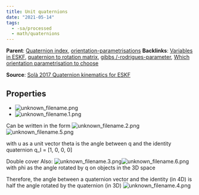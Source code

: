 ```yaml
---
title: Unit quaternions
date: "2021-05-14"
tags:
  - -sa/processed
  - math/quaternions
---
```


**Parent**: [Quaternion index](quaternion-index.md), [orientation-parametrisations](orientation-parametrisations.md)
**Backlinks**: [Variables in ESKF](variables-in-eskf.md), [quaternion to rotation matrix](quaternion-to-rotation-matrix.md), [gibbs /-rodrigues-parameter](gibbs-_-rodrigues-parameter.md), [Which orientation parametrisation to choose](permanent/20.4-which-orientation-parametrisation-to-choose.md)

**Source**: [Solà 2017 Quaternion kinematics for ESKF](solà-2017-quaternion-kinematics-for-eskf.md)

## Properties

*   ![unknown_filename.png](./_resources/Unit_quaternions.resources/unknown_filename.png)
*   ![unknown_filename.1.png](./_resources/Unit_quaternions.resources/unknown_filename.1.png)

Can be written in the form
![unknown_filename.2.png](./_resources/Unit_quaternions.resources/unknown_filename.2.png)![unknown_filename.5.png](./_resources/Unit_quaternions.resources/unknown_filename.5.png)

with u as a unit vector
theta is the angle between q and the identity quaternion q\_I = \[1, 0, 0, 0\]

Double cover
Also:
![unknown_filename.3.png](./_resources/Unit_quaternions.resources/unknown_filename.3.png)![unknown_filename.6.png](./_resources/Unit_quaternions.resources/unknown_filename.6.png)
with phi as the angle rotated by q on objects in the 3D space

Therefore, the angle between a quaternion vector and the identity (in 4D) is half the angle rotated by the quaternion (in 3D)
![unknown_filename.4.png](./_resources/Unit_quaternions.resources/unknown_filename.4.png)

